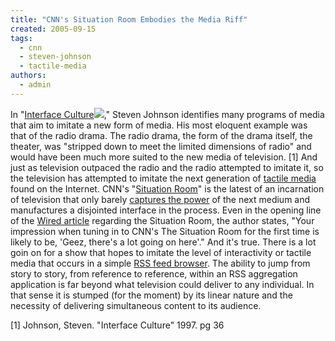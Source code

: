 ```yaml
---
title: "CNN's Situation Room Embodies the Media Riff"
created: 2005-09-15
tags: 
  - cnn
  - steven-johnson
  - tactile-media
authors: 
  - admin
---
```


In "[Interface Culture](http://www.amazon.com/exec/obidos/redirect?link_code=ur2&camp=1789&tag=wwwrussellwar-20&creative=9325&path=tg/detail/-/0465036805/qid=1127174540/sr=8-1/ref=pd_bbs_1?v=glance%26s=books%26n=507846)![](http://www.assoc-amazon.com/e/ir?t=wwwrussellwar-20&l=ur2&o=1)," Steven Johnson identifies many programs of media that aim to imitate a new form of media. His most eloquent example was that of the radio drama. The radio drama, the form of the drama itself, the theater, was "stripped down to meet the limited dimensions of radio" and would have been much more suited to the new media of television. \[1\] And just as television outpaced the radio and the radio attempted to imitate it, so the television has attempted to imitate the next generation of [tactile media](http://banapana.troped.com/archives/2005/02/interface_avant.html) found on the Internet. CNN's "[Situation Room](http://www.cnn.com/CNN/Programs/situation.room/)" is the latest of an incarnation of television that only barely [captures the power](http://www.wired.com/news/politics/0,1283,68859,00.html?tw=wn_tophead_1) of the next medium and manufactures a disjointed interface in the process.  Even in the opening line of the [Wired article](http://www.wired.com/news/politics/0,1283,68859,00.html?tw=wn_tophead_1) regarding the Situation Room, the author states, "Your impression when tuning in to CNN's The Situation Room for the first time is likely to be, 'Geez, there's a lot going on here'." And it's true. There is a lot goin on for a show that hopes to imitate the level of interactivity or tactile media that occurs in a simple [RSS feed browser](http://www.ranchero.com/). The ability to jump from story to story, from reference to reference, within an RSS aggregation application is far beyond what television could deliver to any individual. In that sense it is stumped (for the moment) by its linear nature and the necessity of delivering simultaneous content to its audience.

\[1\] Johnson, Steven. "Interface Culture" 1997. pg 36
